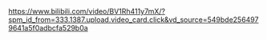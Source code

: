 https://www.bilibili.com/video/BV1Rh411y7mX/?spm_id_from=333.1387.upload.video_card.click&vd_source=549bde2564979641a5f0adbcfa529b0a
